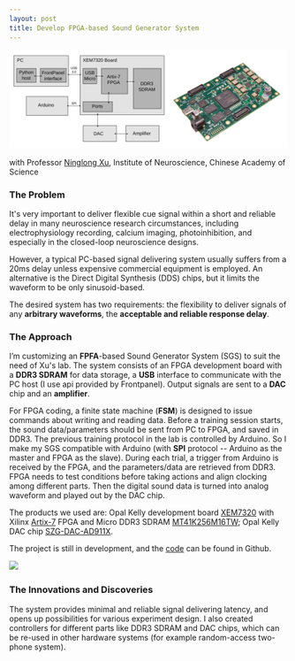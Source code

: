 ```yaml
---
layout: post
title: Develop FPGA-based Sound Generator System
---
```

![](/assets/images/ION_2_design.svg)

<!--more-->

with Professor [Ninglong Xu](http://english.cebsit.cas.cn/LABORATORIES/XuNingLong/Research/), Institute of Neuroscience, Chinese Academy of Science

### The Problem

It's very important to deliver flexible cue signal within a short and reliable delay in many neuroscience research circumstances, including electrophysiology recording, calcium imaging, photoinhibition, and especially in the closed-loop neuroscience designs.

However, a typical PC-based signal delivering system usually suffers from a 20ms delay unless expensive commercial equipment is employed. An alternative is the Direct Digital Synthesis (DDS) chips, but it limits the waveform to be only sinusoid-based.

The desired system has two requirements: the flexibility to deliver signals of any **arbitrary waveforms**, the **acceptable and reliable response delay**.

### The Approach

I’m customizing an **FPFA**-based Sound Generator System (SGS) to suit the need of Xu's lab. The system consists of an FPGA development board with a **DDR3 SDRAM** for data storage, a **USB** interface to communicate with the PC host (I use api provided by Frontpanel). Output signals are sent to a **DAC** chip and an **amplifier**. 

For FPGA coding, a finite state machine (**FSM**) is designed to issue commands about writing and reading data. Before a training session starts, the sound data/parameters should be sent from PC to FPGA, and saved in DDR3. The previous training protocol in the lab is controlled by Arduino. So I make my SGS compatible with Arduino (with **SPI** protocol -- Arduino as the master and FPGA as the slave). During each trial, a trigger from Arduino is received by the FPGA, and the parameters/data are retrieved from DDR3. FPGA needs to test conditions before taking actions and align clocking among different parts. Then the digital sound data is turned into analog waveform and played out by the DAC chip.

The products we used are: Opal Kelly development board [XEM7320](https://opalkelly.com/products/xem7320/) with Xilinx [Artix-7](https://www.xilinx.com/products/silicon-devices/fpga/artix-7.html) FPGA and Micro DDR3 SDRAM [MT41K256M16TW](https://www.micron.com/products/dram/ddr3-sdram/part-catalog/mt41k256m16tw-107-it); Opal Kelly DAC chip [SZG-DAC-AD911X](https://opalkelly.com/products/szg-dac-ad911x/).

The project is still in development, and the [code](https://github.com/xuefei-wang/sound-generator-module) can be found in Github. 

![](/assets/images/ION_2_board.jpg)

### The Innovations and Discoveries

The system provides minimal and reliable signal delivering latency, and opens up possibilities for various experiment design. I also created controllers for different parts like DDR3 SDRAM and DAC chips, which can be re-used in other hardware systems (for example random-access two-phone system).